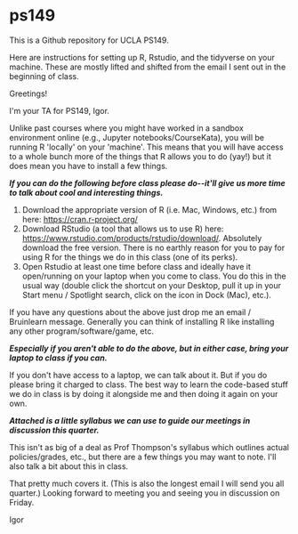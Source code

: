 # ps149
This is a Github repository for UCLA PS149.

Here are instructions for setting up R, Rstudio, and the tidyverse on your machine. These are mostly lifted and shifted from the email I sent out in the beginning of class.

Greetings!

I'm your TA for PS149, Igor. 

Unlike past courses where you might have worked in a sandbox environment online (e.g., Jupyter notebooks/CourseKata), you will be running R 'locally' on your 'machine'. This means that you will have access to a whole bunch more of the things that R allows you to do (yay!) but it does mean you have to install a few things.

***If you can do the following before class please do--it'll give us more time to talk about cool and interesting things.***

1. Download the appropriate version of R (i.e. Mac, Windows, etc.) from here: https://cran.r-project.org/
2. Download RStudio (a tool that allows us to use R) here: https://www.rstudio.com/products/rstudio/download/. Absolutely download the free version. There is no earthly reason for you to pay for using R for the things we do in this class (one of its perks).
3. Open Rstudio at least one time before class and ideally have it open/running on your laptop when you come to class. You do this in the usual way (double click the shortcut on your Desktop, pull it up in your Start menu / Spotlight search, click on the icon in Dock (Mac), etc.).

If you have any questions about the above just drop me an email / Bruinlearn message. Generally you can think of installing R like installing any other program/software/game, etc.

***Especially if you aren't able to do the above, but in either case, bring your laptop to class if you can.***

If you don't have access to a laptop, we can talk about it. But if you do please bring it charged to class. The best way to learn the code-based stuff we do in class is by doing it alongside me and then doing it again on your own.

***Attached is a little syllabus we can use to guide our meetings in discussion this quarter.***

This isn't as big of a deal as Prof Thompson's syllabus which outlines actual policies/grades, etc., but there are a few things you may want to note. I'll also talk a bit about this in class.

That pretty much covers it. (This is also the longest email I will send you all quarter.) Looking forward to meeting you and seeing you in discussion on Friday.

Igor

